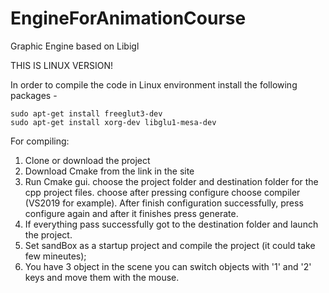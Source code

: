 # EngineForAnimationCourse
Graphic Engine based on Libigl

THIS IS LINUX VERSION!

In order to compile the code in Linux environment install the following packages -

    sudo apt-get install freeglut3-dev
    sudo apt-get install xorg-dev libglu1-mesa-dev

For compiling:
1. Clone or download the project
2. Download Cmake from the link in the site
3. Run Cmake gui. choose the project folder and destination folder for the cpp project files. choose after pressing configure choose compiler (VS2019 for example). After finish configuration successfully, press configure again and after it finishes press generate. 
4. If everything pass successfully got to the destination folder and launch the project. 
5. Set sandBox as a startup project and compile the project (it could take few mineutes);  
6. You have 3 object in the scene you can switch objects with '1' and '2' keys and move them with the mouse.  
